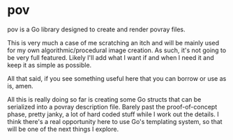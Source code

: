 # pov

pov is a Go library designed to create and render povray files. 

This is very much a case of me scratching an itch and will be mainly used for my own algorithmic/procedural image creation. As such, it's not going to be very full featured. Likely I'll add what I want if and when I need it and keep it as simple as possible.

All that said, if you see something useful here that you can borrow or use as is, amen.

All this is really doing so far is creating some Go structs that can be serialized into a povray description file. Barely past the proof-of-concept phase, pretty janky, a lot of hard coded stuff while I work out the details. I think there's a real opportunity here to use Go's templating system, so that will be one of the next things I explore.
